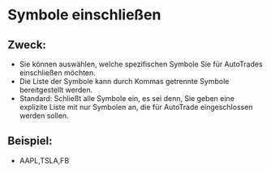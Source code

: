 # **Symbole einschließen**

## Zweck:

- Sie können auswählen, welche spezifischen Symbole Sie für AutoTrades einschließen möchten.
- Die Liste der Symbole kann durch Kommas getrennte Symbole bereitgestellt werden.
- Standard: Schließt alle Symbole ein, es sei denn, Sie geben eine explizite Liste mit nur Symbolen an, die für AutoTrade eingeschlossen werden sollen.

## Beispiel:

- AAPL,TSLA,FB

